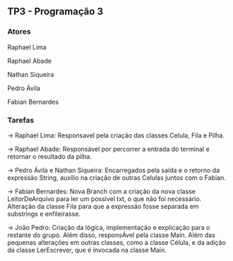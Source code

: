 ## TP3 - Programação 3

### Atores

Raphael Lima

Raphael Abade

Nathan Siqueira

Pedro Ávila

Fabian Bernardes

### Tarefas

-> Raphael Lima: Responsavel pela criação das classes Celula, Fila e Pilha.

-> Raphael Abade: Responsável por percorrer a entrada do terminal e retornar o resultado da pilha.

-> Pedro Ávila e Nathan Siqueira: Encarregados pela saída e o retorno da expressão String, auxílio na criação de outras Celulas juntos com o Fabian.

-> Fabian Bernardes: Nova Branch com a criação da nova classe LeitorDeArquivo para ler um possivel txt, o que não foi necessário. Alteração da classe Fila para que a expressão fosse separada em substrings e enfileirasse.

-> João Pedro: Criação da lógica, implementação e explicação para o restante do grupo. Além disso, responsÁvel pela classe Main. Além das pequenas alterações em outras classes, como a classe Célula, e da adição da classe LerEscrever, que é invocada na classe Main.
